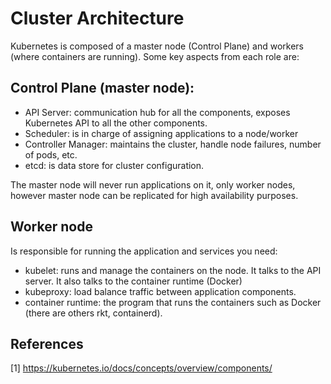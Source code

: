 # Cluster Architecture

Kubernetes is composed of a master node (Control Plane) and workers (where containers are running). Some key aspects from each role are:

## Control Plane (master node):

- API Server: communication hub for all the components, exposes Kubernetes API to all the other components.
- Scheduler: is in charge of assigning applications to a node/worker
- Controller Manager: maintains the cluster, handle node failures, number of pods, etc.
- etcd: is data store for cluster configuration.

The master node will never run applications on it, only worker nodes, however master node can be replicated for high availability purposes.


## Worker node

Is responsible for running the application and services you need:

- kubelet: runs and manage the containers on the node. It talks to the API server. It also talks to the container runtime (Docker)
- kubeproxy: load balance traffic between application components.
- container runtime: the program that runs the containers such as Docker (there are others rkt, containerd).


## References

[1] https://kubernetes.io/docs/concepts/overview/components/